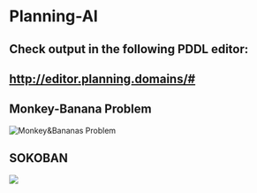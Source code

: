 # Planning-AI

## Check output in the following PDDL editor:

## http://editor.planning.domains/#

## Monkey-Banana Problem

![Monkey&Bananas Problem](https://ai-dreamteam.github.io/images/fulls/Monkey_banana_Problem.png)

## SOKOBAN

![](https://upload.wikimedia.org/wikipedia/commons/4/4b/Sokoban_ani.gif)

